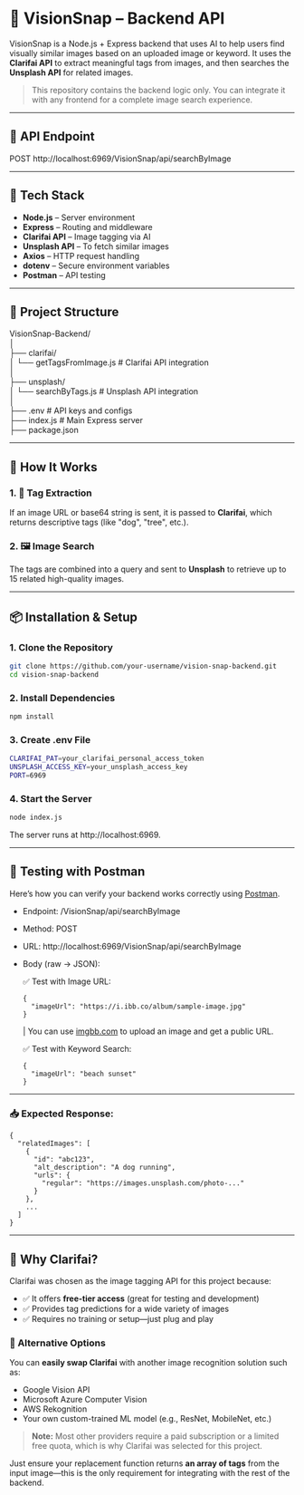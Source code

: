 # 🧠 VisionSnap – Backend API

VisionSnap is a Node.js + Express backend that uses AI to help users find visually similar images based on an uploaded image or keyword. It uses the **Clarifai API** to extract meaningful tags from images, and then searches the **Unsplash API** for related images.

> This repository contains the backend logic only. You can integrate it with any frontend for a complete image search experience.



---


## 🔗 API Endpoint

POST http://localhost:6969/VisionSnap/api/searchByImage



---


## 🧰 Tech Stack

- **Node.js** – Server environment
- **Express** – Routing and middleware
- **Clarifai API** – Image tagging via AI
- **Unsplash API** – To fetch similar images
- **Axios** – HTTP request handling
- **dotenv** – Secure environment variables
- **Postman** – API testing

---


## 📁 Project Structure

VisionSnap-Backend/  
│  
├── clarifai/  
│ └── getTagsFromImage.js # Clarifai API integration  
│  
├── unsplash/  
│ └── searchByTags.js # Unsplash API integration  
│  
├── .env # API keys and configs  
├── index.js # Main Express server  
├── package.json  



---


## 🚀 How It Works

### 1. 🔎 Tag Extraction
If an image URL or base64 string is sent, it is passed to **Clarifai**, which returns descriptive tags (like "dog", "tree", etc.).

### 2. 🖼️ Image Search
The tags are combined into a query and sent to **Unsplash** to retrieve up to 15 related high-quality images.



---


## 📦 Installation & Setup

### 1. Clone the Repository

```bash
git clone https://github.com/your-username/vision-snap-backend.git
cd vision-snap-backend
```

### 2. Install Dependencies

```bash
npm install
```

### 3. Create .env File

```bash
CLARIFAI_PAT=your_clarifai_personal_access_token  
UNSPLASH_ACCESS_KEY=your_unsplash_access_key
PORT=6969
```

### 4. Start the Server

```bash
node index.js
```

The server runs at http://localhost:6969.



---


## 🧪 Testing with Postman

Here’s how you can verify your backend works correctly using [Postman](https://www.postman.com/).

- Endpoint: /VisionSnap/api/searchByImage
- Method: POST
- URL: http://localhost:6969/VisionSnap/api/searchByImage
- Body (raw → JSON):

  ✅ Test with Image URL:
  
      {  
        "imageUrl": "https://i.ibb.co/album/sample-image.jpg"  
      }  
      
  |  You can use [imgbb.com](https://imgbb.com/) to upload an image and get a public URL.  
      
   ✅ Test with Keyword Search:
   
      {  
        "imageUrl": "beach sunset"  
      }  



---


### 📥 Expected Response:

    {  
      "relatedImages": [  
        {  
          "id": "abc123",  
          "alt_description": "A dog running",  
          "urls": {  
            "regular": "https://images.unsplash.com/photo-..."  
          }  
        },  
        ...  
      ]  
    }  



---


## 🤖 Why Clarifai?

Clarifai was chosen as the image tagging API for this project because:

- ✅ It offers **free-tier access** (great for testing and development)
- ✅ Provides tag predictions for a wide variety of images
- ✅ Requires no training or setup—just plug and play

### 🧠 Alternative Options

You can **easily swap Clarifai** with another image recognition solution such as:  

- Google Vision API 
- Microsoft Azure Computer Vision
- AWS Rekognition
- Your own custom-trained ML model (e.g., ResNet, MobileNet, etc.)

> **Note:** Most other providers require a paid subscription or a limited free quota, which is why Clarifai was selected for this project.

Just ensure your replacement function returns **an array of tags** from the input image—this is the only requirement for integrating with the rest of the backend.

